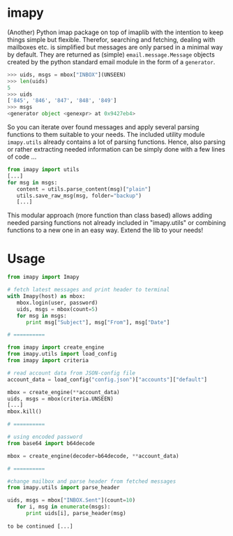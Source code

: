 # imapy
(Another) Python imap package on top of imaplib with the intention to keep things simple but flexible.
Therefor, searching and fetching, dealing with mailboxes etc. is simplified but messages are only parsed in a minimal way by default. They are returned as (simple) `email.message.Message` objects created by the python standard email module in the form of a `generator`.
```Python
>>> uids, msgs = mbox["INBOX"](UNSEEN)
>>> len(uids)
5
>>> uids
['845', '846', '847', '848', '849']
>>> msgs
<generator object <genexpr> at 0x9427eb4>
```
So you can iterate over found messages and apply several parsing functions to them suitable to your needs.
The included utility module `imapy.utils` already contains a lot of parsing functions. Hence, also parsing or rather extracting needed information can be simply done with a few lines of code ...
```Python
from imapy import utils
[...]
for msg in msgs:
   content = utils.parse_content(msg)["plain"]
   utils.save_raw_msg(msg, folder="backup")
   [...]
```
This modular approach (more function than class based) allows adding needed parsing functions not already included in "imapy.utils" or combining functions to a new one in an easy way. Extend the lib to your needs!

# Usage
```Python
from imapy import Imapy

# fetch latest messages and print header to terminal
with Imapy(host) as mbox:
   mbox.login(user, password)
   uids, msgs = mbox(count=5)
   for msg in msgs:
      print msg["Subject"], msg["From"], msg["Date"]

# ==========

from imapy import create_engine
from imapy.utils import load_config
from imapy import criteria

# read account data from JSON-config file
account_data = load_config("config.json")["accounts"]["default"]

mbox = create_engine(**account_data)
uids, msgs = mbox(criteria.UNSEEN)
[...]
mbox.kill()

# ==========

# using encoded password
from base64 import b64decode

mbox = create_engine(decoder=b64decode, **account_data)

# ==========

#change mailbox and parse header from fetched messages
from imapy.utils import parse_header

uids, msgs = mbox["INBOX.Sent"](count=10)
   for i, msg in enumerate(msgs):
      print uids[i], parse_header(msg)
      
to be continued [...]
```

